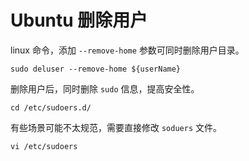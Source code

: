 # Ubuntu 删除用户

linux 命令，添加 `--remove-home` 参数可同时删除用户目录。

```
sudo deluser --remove-home ${userName}
```

删除用户后，同时删除 `sudo` 信息，提高安全性。

```
cd /etc/sudoers.d/
```

有些场景可能不太规范，需要直接修改 `soduers` 文件。

```
vi /etc/sudoers
```
